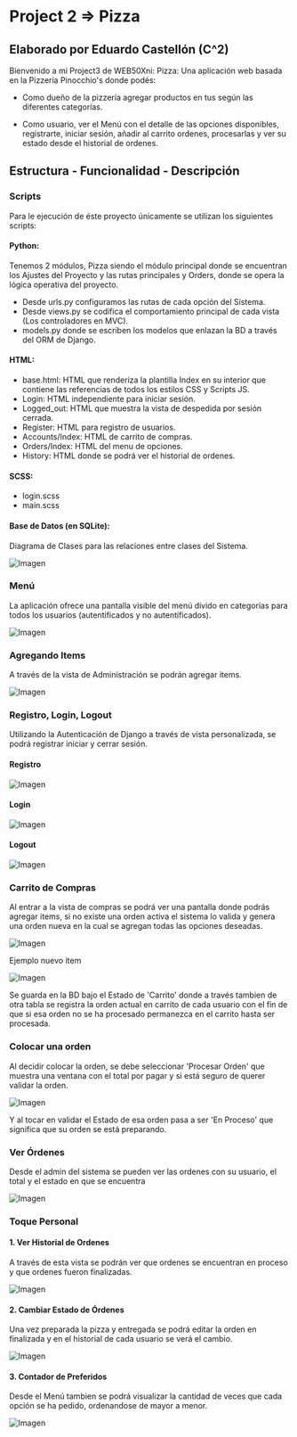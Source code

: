 # Project 2 => Pizza

## Elaborado por Eduardo Castellón (C^2)

Bienvenido a mi Project3 de WEB50Xni: Pizza: Una aplicación web basada en la Pizzería Pinocchio's donde podés:

- Como dueño de la pizzería agregar productos en tus según las diferentes categorías.

- Como usuario, ver el Menú con el detalle de las opciones disponibles, registrarte, iniciar sesión, añadir al carrito ordenes, procesarlas y ver su estado desde el historial de ordenes.

## Estructura - Funcionalidad - Descripción

### Scripts

Para le ejecución de éste proyecto únicamente se utilizan los siguientes scripts:

#### Python:

Tenemos 2 módulos, Pizza siendo el módulo principal donde se encuentran los Ajustes del Proyecto y las rutas principales y Orders, donde se opera la lógica operativa del proyecto.

- Desde urls.py configuramos las rutas de cada opción del Sistema.
- Desde views.py se codifica el comportamiento principal de cada vista (Los controladores en MVC).
- models.py donde se escriben los modelos que enlazan la BD a través del ORM de Django.


#### HTML: 
- base.html: HTML que renderiza la plantilla Index en su interior que contiene las referencias de todos los estilos CSS y Scripts JS.
- Login: HTML independiente para iniciar sesión.
- Logged_out: HTML que muestra la vista de despedida por sesión cerrada.
- Register: HTML para registro de usuarios.
- Accounts/Index: HTML de carrito de compras.
- Orders/Index: HTML del menu de opciones.
- History: HTML donde se podrá ver el historial de ordenes.

#### SCSS:
- login.scss
- main.scss

#### Base de Datos (en SQLite):

Diagrama de Clases para las relaciones entre clases del Sistema.

![Imagen](./static/img/diagrama.png)

### Menú

La aplicación ofrece una pantalla visible del menú divido en categorías para todos los usuarios (autentificados y no autentificados).

![Imagen](./static/img/menu.png)

### Agregando Items

A través de la vista de Administración se podrán agregar items.

![Imagen](./static/img/items.png)

### Registro, Login, Logout

Utilizando la Autenticación de Django a través de vista personalizada, se podrá registrar iniciar y cerrar sesión.

#### Registro

![Imagen](./static/img/registro.png)

#### Login

![Imagen](./static/img/login.png)

#### Logout

![Imagen](./static/img/logout.png)

### Carrito de Compras

Al entrar a la vista de compras se podrá ver una pantalla donde podrás agregar items, si no existe una orden activa el sistema lo valida y genera una orden nueva en la cual se agregan todas las opciones deseadas.

![Imagen](./static/img/carrito.png)

Ejemplo nuevo item

![Imagen](./static/img/opcion.png)

Se guarda en la BD bajo el Estado de 'Carrito' donde a través tambien de otra tabla se registra la orden actual en carrito de cada usuario con el fin de que si esa orden no se ha procesado permanezca en el carrito hasta ser procesada.

### Colocar una orden

Al decidir colocar la orden, se debe seleccionar 'Procesar Orden' que muestra una ventana con el total por pagar y si está seguro de querer validar la orden.

![Imagen](./static/img/procesar.png)

Y al tocar en validar el Estado de esa orden pasa a ser 'En Proceso' que significa que su orden se está preparando.

### Ver Órdenes

Desde el admin del sistema se pueden ver las ordenes con su usuario, el total y el estado en que se encuentra

![Imagen](./static/img/orden.png)

### Toque Personal

#### 1. Ver Historial de Ordenes

A través de esta vista se podrán ver que ordenes se encuentran en proceso y que ordenes fueron finalizadas.

![Imagen](./static/img/historial.png)

#### 2. Cambiar Estado de Órdenes

Una vez preparada la pizza y entregada se podrá editar la orden en finalizada y en el historial de cada usuario se verá el cambio.

![Imagen](./static/img/editar.png)

#### 3. Contador de Preferidos

Desde el Menú tambien se podrá visualizar la cantidad de veces que cada opción se ha pedido, ordenandose de mayor a menor.

![Imagen](./static/img/preferidos.png)